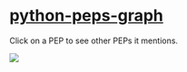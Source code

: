 # [python-peps-graph](https://python-peps-graph.glitch.me)

Click on a PEP to see other PEPs it mentions.

![](https://raw.githubusercontent.com/vinayak-mehta/python-peps-graph/main/demo.gif)
